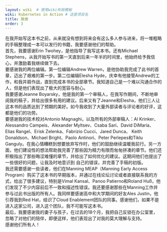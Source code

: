 ```yaml
---
layout: wiki  # 使用wiki布局模板
wiki: Kubernetes in Action # 这是项目名
title: 致谢
order: 3
---
```

在我开始写这本书之前，从来就没有想到将来会有这么多人参与进来，将一堆粗略的手稿整理成一本可以发行的书籍，我要感谢他们的帮助。<br>
首先，我要感谢Erin Twohey，是他指导了我写这本书。还有Michael Stephens，从我开始写书的第一天直到后来一年半的时间里，他始终给予我信心，并激励着我继续做下去。<br>
要感谢我的两位编辑。第一位编辑Andrew Warren，是他协助我完成了此书的首章，迈出了艰难的第一步。第二位编辑Elesha Hyde，庆幸有他接管Andrew的工作，和我并肩作战，直到完成本书的全部章节。我知道自己是一个难以沟通合作的人，但是他们表现出了极大的宽容与耐心。<br>
我要感谢Jeanne Boyarsky，他是我的第一个审稿人，在我写作期间，不断地审阅我的稿子，并给出很多有用的建议。后来又有了Jeanne和Elesha，他们三人让这本书的品质达到了预期的美好。如今我收到了大量外部读者与评论者的好评，这都是他们的功劳。<br>
要感谢我的技术校对Antonio Magnaghi，以及所有的外部审稿人：Al Krinker、Alessandro Campeis、Alexander Myltsev、Csaba Sari、David DiMaria、Elias Rangel、Erisk Zelenka、Fabrizio Cucci、Jared Dunca、 Keith Donaldson、Michael Bright、Paolo Antinori、Peter Perlepes和Tiklu Ganguly。在我心情糟糕到想要放弃写作时，他们的鼓励继续温暖我前行。另一方面，他们建设性的想法帮助我完善了那些因为精力有限而匆匆拼凑的章节。他们还积极指出了那些晦涩难懂的章节，并给出了如何优化的建议。这期间他们也提出了一些很好的问题，让我及时地意识到 自己的错误，并完善了手稿的初版。<br>
我还需要感谢一些读者，他们在Manning MEAP（Manning Early Access Program）购买了这本书的早期版本，并通过在线论坛讨论或者直接联系我的方式，给出了很多建议，特别是Vimal Kansal、Panoo Patierno和Roland Huß，他们发现了不少内容前后不一致和描述性错误。我还要感谢那些在Manning工作并参与过此书出版的所有人。我同样要感谢高中和大学期间的好友Ales Justin，他引荐我到Red Hat，结识了Cloud Enablement团队的同事。感谢他们，如果不是进入这家公司，进入这个团队，我不可能写这本书。<br>
最后，我要感谢我的妻子与孩子，在过去的18个月，我把自己反锁在办公室里，忽略了对他们的陪伴，即便这样，他们表现出了对我的莫大理解与支持。<br>
感谢他们所有人！
